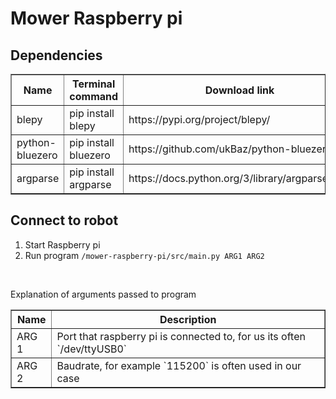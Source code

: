 # Mower Raspberry pi

## Dependencies
<table border=1>
    <tr>
        <th>Name</th>
        <th>Terminal command</th>
        <th>Download link</th>
    </tr>
    <tr>
        <td>blepy</td>
        <td>pip install blepy</td>
        <td>https://pypi.org/project/blepy/</td>       
    </tr>
    <tr>
        <td>python-bluezero</td>
        <td>pip install bluezero</td>
        <td>https://github.com/ukBaz/python-bluezero</td>
    </tr>
    <tr>
        <td>argparse</td>
        <td>pip install argparse</td>
        <td>https://docs.python.org/3/library/argparse.html</td>
    </tr>
</table>

## Connect to robot
1. Start Raspberry pi
2. Run program `/mower-raspberry-pi/src/main.py ARG1 ARG2`

<br>

Explanation of arguments passed to program
<table border=1>
    <tr>
            <th>Name</th>
            <th>Description</th>
    </tr>
    <tr>
            <td>ARG 1</td>
            <td>Port that raspberry pi is connected to, for us its often `/dev/ttyUSB0`</td>
    </tr>
    <tr>
            <td>ARG 2</td>
            <td>Baudrate, for example `115200` is often used in our case</td>
    </tr>
</table>
